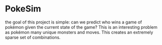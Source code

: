 # PokeSim

the goal of this project is simple: can we predict who wins a game of pokémon given the current state of the game? This is an interesting problem as pokémon many unique monsters and moves. This creates an extremely sparse set of combinations.